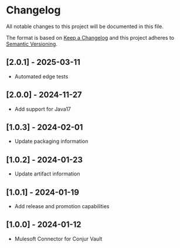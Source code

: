 # Changelog
All notable changes to this project will be documented in this file.

The format is based on [Keep a Changelog](http://keepachangelog.com/en/1.0.0/)
and this project adheres to [Semantic Versioning](http://semver.org/spec/v2.0.0.html).

## [2.0.1] - 2025-03-11
- Automated edge tests

## [2.0.0] - 2024-11-27
- Add support for Java17

## [1.0.3] - 2024-02-01
- Update packaging information

## [1.0.2] - 2024-01-23
- Update artifact information

## [1.0.1] - 2024-01-19
- Add release and promotion capabilities

## [1.0.0] - 2024-01-12
- Mulesoft Connector for Conjur Vault
